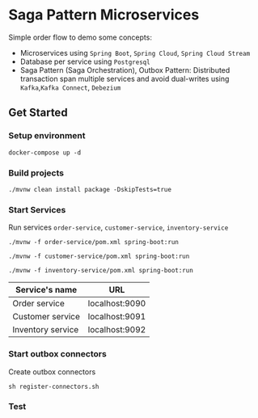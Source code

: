 # Saga Pattern Microservices

Simple order flow to demo some concepts:

- Microservices using `Spring Boot`, `Spring Cloud`, `Spring Cloud Stream`
- Database per service using `Postgresql`
- Saga Pattern (Saga Orchestration), Outbox Pattern: Distributed transaction span multiple services and avoid
  dual-writes using `Kafka`,`Kafka Connect`, `Debezium`

## Get Started

### Setup environment

```shell
docker-compose up -d
```

### Build projects

```shell
./mvnw clean install package -DskipTests=true
```

### Start Services

Run services `order-service`, `customer-service`, `inventory-service`

```shell
./mvnw -f order-service/pom.xml spring-boot:run
```

```shell
./mvnw -f customer-service/pom.xml spring-boot:run
```

```shell
./mvnw -f inventory-service/pom.xml spring-boot:run
```

| Service's name | URL |
| --- | --- |
| Order service | localhost:9090 |
| Customer service | localhost:9091 |
| Inventory service | localhost:9092 |

### Start outbox connectors

Create outbox connectors

```shell
sh register-connectors.sh
```

### Test